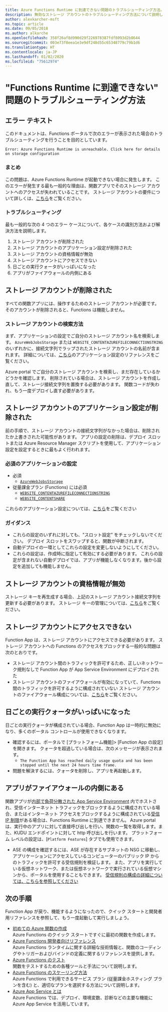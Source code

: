 ```yaml
---
title: Azure Functions Runtime に到達できない問題のトラブルシューティング方法。
description: 無効なストレージ アカウントのトラブルシューティング方法について説明します。
author: alexkarcher-msft
ms.topic: article
ms.date: 09/05/2018
ms.author: alkarche
ms.openlocfilehash: 358f26af8d990d29f226978387fdf8093d2b8644
ms.sourcegitcommit: 003e73f8eea1e3e9df248d55c65348779c79b1d6
ms.translationtype: HT
ms.contentlocale: ja-JP
ms.lasthandoff: 01/02/2020
ms.locfileid: "75612974"
---
```

# <a name="how-to-troubleshoot-functions-runtime-is-unreachable"></a>"Functions Runtime に到達できない" 問題のトラブルシューティング方法


## <a name="error-text"></a>エラー テキスト
このドキュメントは、Functions ポータルで次のエラーが表示された場合のトラブルシューティングを行うことを目的としています。

`Error: Azure Functions Runtime is unreachable. Click here for details on storage configuration`

### <a name="summary"></a>まとめ
この問題は、Azure Functions Runtime が起動できない場合に発生します。 このエラーが発生する最も一般的な理由は、関数アプリでそのストレージ アカウントへのアクセスが失われていることです。 ストレージ アカウントの要件について詳しくは、[こちら](https://docs.microsoft.com/azure/azure-functions/functions-create-function-app-portal#storage-account-requirements)をご覧ください。

### <a name="troubleshooting"></a>トラブルシューティング
最も一般的な次の 4 つのエラー ケースについて、各ケースの識別方法および解決方法を説明します。

1. ストレージ アカウントが削除された
1. ストレージ アカウントのアプリケーション設定が削除された
1. ストレージ アカウントの資格情報が無効
1. ストレージ アカウントにアクセスできない
1. 日ごとの実行クォータがいっぱいになった
1. アプリがファイアウォールの内側にある


## <a name="storage-account-deleted"></a>ストレージ アカウントが削除された

すべての関数アプリには、操作するためのストレージ アカウントが必要です。 そのアカウントが削除されると、Functions は機能しません。

### <a name="how-to-find-your-storage-account"></a>ストレージ アカウントの検索方法

まず、アプリケーションの設定でご自分のストレージ アカウント名を検索します。 `AzureWebJobsStorage` または `WEBSITE_CONTENTAZUREFILECONNECTIONSTRING` のいずれかに、接続文字列でラップされたストレージ アカウントの名前が含まれます。 詳細については、[こちら](https://docs.microsoft.com/azure/azure-functions/functions-app-settings#azurewebjobsstorage)のアプリケーション設定のリファレンスをご覧ください。

Azure portal でご自分のストレージ アカウントを検索し、まだ存在しているかどうかを確認します。 削除されている場合は、ストレージ アカウントを作成し直して、ストレージ接続文字列を置換する必要があります。 関数コードが失われ、もう一度デプロイし直す必要があります。

## <a name="storage-account-application-settings-deleted"></a>ストレージ アカウントのアプリケーション設定が削除された

前の手順で、ストレージ アカウントの接続文字列がなかった場合は、削除されたか上書きされた可能性があります。 アプリの設定の削除は、デプロイ スロットまたは Azure Resource Manager スクリプトを使用して、アプリケーション設定を設定するときに最もよく行われます。

### <a name="required-application-settings"></a>必須のアプリケーションの設定

* 必須
    * [`AzureWebJobsStorage`](https://docs.microsoft.com/azure/azure-functions/functions-app-settings#azurewebjobsstorage)
* 従量課金プラン (Functions) には必須
    * [`WEBSITE_CONTENTAZUREFILECONNECTIONSTRING`](https://docs.microsoft.com/azure/azure-functions/functions-app-settings)
    * [`WEBSITE_CONTENTSHARE`](https://docs.microsoft.com/azure/azure-functions/functions-app-settings)

これらのアプリケーション設定については、[こちら](https://docs.microsoft.com/azure/azure-functions/functions-app-settings)をご覧ください

### <a name="guidance"></a>ガイダンス

* これらの設定のいずれに対しても、"スロット設定" をチェックしないでください。 デプロイ スロットをスワップすると、関数が中断されます。
* 自動デプロイの一環としてこれらの設定を変更しないようにしてください。
* これらの設定は、作成時に指定して有効にする必要があります。 これらの設定が含まれない自動デプロイでは、アプリが機能しなくなります。後から設定を追加しても機能しません。

## <a name="storage-account-credentials-invalid"></a>ストレージ アカウントの資格情報が無効

ストレージ キーを再生成する場合、上記のストレージ アカウント接続文字列を更新する必要があります。 ストレージ キーの管理については、[こちら](https://docs.microsoft.com/azure/storage/common/storage-create-storage-account)をご覧ください。

## <a name="storage-account-inaccessible"></a>ストレージ アカウントにアクセスできない

Function App は、ストレージ アカウントにアクセスできる必要があります。 ストレージ アカウントへの Functions のアクセスをブロックする一般的な問題は次のとおりです。

* ストレージ アカウント間のトラフィックを許可するため、正しいネットワーク規則なしで Function App が App Service Environment にデプロイされた
* ストレージ アカウントのファイアウォールが有効になっていて、Functions 間のトラフィックを許可するように構成されていない ストレージ アカウントのファイアウォール構成については、[こちら](https://docs.microsoft.com/azure/storage/common/storage-network-security?toc=%2fazure%2fstorage%2ffiles%2ftoc.json)をご覧ください。

## <a name="daily-execution-quota-full"></a>日ごとの実行クォータがいっぱいになった

日ごとの実行クォータが構成されている場合、Function App は一時的に無効になり、多くのポータル コントロールが使用できなくなります。 

* 確認するには、ポータルで [プラットフォーム機能]> [Function App の設定] を開きます。 クォータを超過している場合は、次のメッセージが表示されます。
    * `The Function App has reached daily usage quota and has been stopped until the next 24 hours time frame.`
* 問題を解決するには、クォータを削除し、アプリを再起動します。

## <a name="app-is-behind-a-firewall"></a>アプリがファイアウォールの内側にある

関数アプリが[内部で負荷分散された App Service Environment](../app-service/environment/create-ilb-ase.md) 内でホストされ、受信インターネット トラフィックをブロックするように構成されている場合、またはインターネット アクセスをブロックするように構成されている[受信 IP 制限](functions-networking-options.md#inbound-ip-restrictions)がある場合は、Functions Runtime に到達できません。 Azure portal は、実行中のアプリに対して直接呼び出しを行い、関数の一覧を取得します。また、KUDU エンドポイントに対して http 呼び出しを行います。 プラットフォーム レベルの設定は、[`Platform Features`] タブでも使用できます。

* ASE の構成を確認するには、ASE が存在するサブネットの NSG に移動し、アプリケーションにアクセスしているコンピューターのパブリック IP からのトラフィックを許可する受信規則を検証します。 また、アプリを実行している仮想ネットワーク、または仮想ネットワークで実行されている仮想マシンから、ポータルを使用することもできます。 [受信規則の構成の詳細については、こちらを参照してください](https://docs.microsoft.com/azure/app-service/environment/network-info#network-security-groups)

## <a name="next-steps"></a>次の手順

Function App が戻り、機能するようになったので、クイック スタートと開発者用リファレンスを参照して、もう一度起動して実行しましょう。

* [初めての Azure 関数の作成](functions-create-first-azure-function.md)  
  Azure Functions のクイック スタートですぐに最初の関数を作成します。 
* [Azure Functions 開発者向けリファレンス](functions-reference.md)  
  Azure Functions ランタイムに関する詳細な技術情報と、関数のコーディングやトリガーおよびバインドの定義に関するリファレンスを提供します。
* [Azure Functions のテスト](functions-test-a-function.md)  
  関数をテストするための各種ツールと手法について説明します。
* [Azure Functions のスケーリング方法](functions-scale.md)  
  Azure Functions で利用できるサービス プラン (従量課金ホスティング プランを含む) と、適切なプランを選択する方法について説明します。 
* [Azure App Service とは](../app-service/overview.md)  
  Azure Functions では、デプロイ、環境変数、診断などの主要な機能に Azure App Service を活用しています。 
